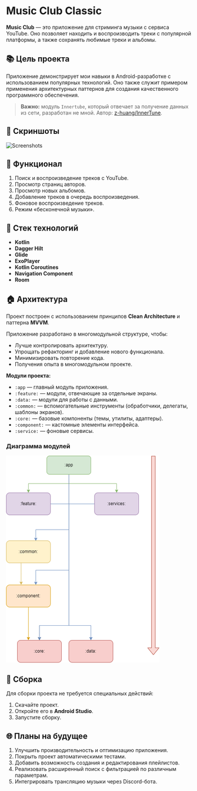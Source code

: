 # Music Club Classic

**Music Club** — это приложение для стриминга музыки с сервиса YouTube. Оно позволяет находить и воспроизводить треки с популярной платформы, а также сохранять любимые треки и альбомы.

## 📚 Цель проекта
Приложение демонстрирует мои навыки в Android-разработке с использованием популярных технологий. Оно также служит примером применения архитектурных паттернов для создания качественного программного обеспечения.

> **Важно:** модуль `Innertube`, который отвечает за получение данных из сети, разработан не мной. Автор: [z-huang/InnerTune](https://github.com/z-huang/InnerTune).

## 📱 Скриншоты
![Screenshots](docs/images/Collage.png)

## 👀 Функционал
1. Поиск и воспроизведение треков с YouTube.
2. Просмотр страниц авторов.
3. Просмотр новых альбомов.
4. Добавление треков в очередь воспроизведения.
5. Фоновое воспроизведение треков.
6. Режим «бесконечной музыки».

## 🧹 Стек технологий
- **Kotlin**
- **Dagger Hilt**
- **Glide**
- **ExoPlayer**
- **Kotlin Coroutines** 
- **Navigation Component**
- **Room**

## 🏠 Архитектура
Проект построен с использованием принципов **Clean Architecture** и паттерна **MVVM**.

Приложение разработано в многомодульной структуре, чтобы:
- Лучше контролировать архитектуру.
- Упрощать рефакторинг и добавление нового функционала.
- Минимизировать повторение кода.
- Получения опыта в многомодульном проекте.

**Модули проекта:**
- `:app` — главный модуль приложения.
- `:feature:` — модули, отвечающие за отдельные экраны.
- `:data:` — модули для работы с данными.
- `:common:` — вспомогательные инструменты (обработчики, делегаты, шаблоны экранов).
- `:core:` — базовые компоненты (темы, утилиты, адаптеры).
- `:component:` — кастомные элементы интерфейса.
- `:service:` — фоновые сервисы.

### Диаграмма модулей
![Diagram](docs/images/diagram.png)

## 🔧 Сборка
Для сборки проекта не требуется специальных действий:
1. Скачайте проект.
2. Откройте его в **Android Studio**.
3. Запустите сборку.

## 🌐 Планы на будущее
1. Улучшить производительность и оптимизацию приложения.
2. Покрыть проект автоматическими тестами.
3. Добавить возможность создания и редактирования плейлистов.
4. Реализовать расширенный поиск с фильтрацией по различным параметрам.
5. Интегрировать трансляцию музыки через Discord-бота.

